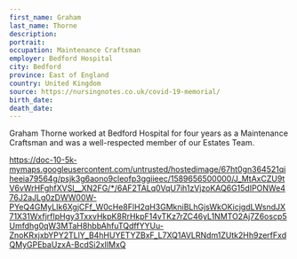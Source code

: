 ```yaml
---
first_name: Graham
last_name: Thorne
description: 
portrait: 
occupation: Maintenance Craftsman
employer: Bedford Hospital
city: Bedford
province: East of England
country: United Kingdom
source: https://nursingnotes.co.uk/covid-19-memorial/
birth_date: 
death_date: 
---
```


Graham Thorne worked at Bedford Hospital for four years as a Maintenance Craftsman and was a well-respected member of our Estates Team.

https://doc-10-5k-mymaps.googleusercontent.com/untrusted/hostedimage/67ht0gn364521qiheeia79564g/psjk3g6aono9cleofp3ggiieec/1589656500000/J_MtAxCZU9tV6vWrHFghfXVSI__XN2FG/*/6AF2TALq0VqU7ih1zVjzoKAQ6G15dIPONWe476J2aJLg0zDWW00W-PYeQ4GMyLIk6XgjCFf_W0cHe8FlH2qH3GMkniBLhGjsWkOKicjgdLWsndJX71X31WxfjrfIpHgy3TxxvHkpK8RrHkpF14vTKz7rZC46yL1NMTO2Aj7Z6oscp5Umfdhg0qW3MTaH8hbbAhfuTQdffYYUu-ZnoKRxjxbYPY2TLlY_B4hHUYETYZBxF_L7XQ1AVLRNdm1ZUtk2Hh9zerfFxdQMyGPEbaUzxA-BcdSi2xIlMxQ